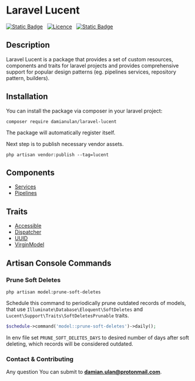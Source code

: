 # Laravel Lucent

[![Static Badge](https://img.shields.io/badge/made_with-Laravel-red?style=for-the-badge)](https://laravel.com/docs/11.x/releases) &nbsp; [![Licence](https://img.shields.io/github/license/Ileriayo/markdown-badges?style=for-the-badge)](./LICENSE) &nbsp; [![Static Badge](https://img.shields.io/badge/maintainer-damianulan-blue?style=for-the-badge)](https://damianulan.me)

## Description

Laravel Lucent is a package that provides a set of custom resources, components and traits for laravel projects and provides comprehensive support for popular design patterns (eg. pipelines services, repository pattern, builders).

## Installation

You can install the package via composer in your laravel project:

```
composer require damianulan/laravel-lucent
```

The package will automatically register itself.

Next step is to publish necessary vendor assets.

```
php artisan vendor:publish --tag=lucent
```

## Components

- [Services](docs/SERVICES.md)
- [Pipelines](docs/PIPELINES.md)

## Traits

- [Accessible](docs/TRAITS.md#accessible)
- [Dispatcher](docs/TRAITS.md#dispatcher)
- [UUID](docs/TRAITS.md#uuid)
- [VirginModel](docs/TRAITS.md#virginmodel)

## Artisan Console Commands

### Prune Soft Deletes
```
php artisan model:prune-soft-deletes
```
Schedule this command to periodically prune outdated records of models, that use `Illuminate\Database\Eloquent\SoftDeletes` and `Lucent\Support\Traits\SoftDeletesPrunable` traits.
```php
$schedule->command('model::prune-soft-deletes')->daily();
```
In env file set `PRUNE_SOFT_DELETES_DAYS` to desired number of days after soft deleting, which records will be considered outdated.


### Contact & Contributing

Any question You can submit to **damian.ulan@protonmail.com**.
